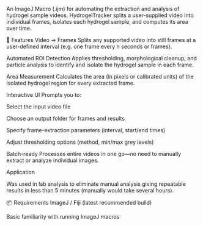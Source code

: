 An ImageJ Macro (.ijm) for automating the extraction and analysis of hydrogel sample videos.
HydrogelTracker splits a user-supplied video into individual frames, isolates each hydrogel sample, and computes its area over time.

🚀 Features
Video → Frames
Splits any supported video into still frames at a user-defined interval (e.g. one frame every n seconds or frames).

Automated ROI Detection
Applies thresholding, morphological cleanup, and particle analysis to identify and isolate the hydrogel sample in each frame.

Area Measurement
Calculates the area (in pixels or calibrated units) of the isolated hydrogel region for every extracted frame.

Interactive UI
Prompts you to:

Select the input video file

Choose an output folder for frames and results

Specify frame-extraction parameters (interval, start/end times)

Adjust thresholding options (method, min/max grey levels)

Batch-ready
Processes entire videos in one go—no need to manually extract or analyze individual images.

Application

Was used in lab analysis to eliminate manual analysis giving repeatable results in less than 5 minutes (manually would take several hours).

📦 Requirements
ImageJ / Fiji (latest recommended build)

Basic familiarity with running ImageJ macros
